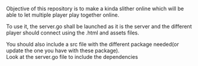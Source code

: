 Objective of this repository is to make a kinda slither online which will be able to 
let multiple player play together online.

To use it, the server.go shall be launched as it is the server and the different
 player should connect using the .html and assets files. 
 
 You should also include a src file with the different 
 package needed(or update the one you have with these package).  
 Look at the server.go file to include the dependencies